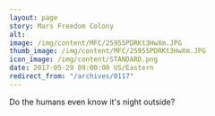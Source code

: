 ```yaml
---
layout: page
story: Mars Freedom Colony
alt:
image: /img/content/MFC/25955PDRKt3HwXm.JPG
thumb_image: /img/content/MFC/25955PDRKt3HwXm.JPG
icon_image: /img/content/STANDARD.png
date: 2017-05-29 09:00:00 US/Eastern
redirect_from: "/archives/0117"
---
```

Do the humans even know it's night outside?
